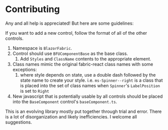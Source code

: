 # Contributing

Any and all help is appreciated!  But here are some guidelines:

If you want to add a new control, follow the format of all of the other controls. 
1.  Namespace is `BlazorFabric`.
2.  Control should use `BFUComponentBase` as the base class.
    1.   Add `Styles` and `ClassName` contents to the appropriate element.
3.  Class names mimic the original fabric-react class names with some exceptions:
    1. where style depends on state, use a double dash followed by the state name to create your style. 
       i.e. `ms-Spinner--right` is a class that is placed into the set of class names when `Spinner`'s `LabelPosition` is set to `Right`
4.  New javascript that is potentially usable by all controls should be placed into the `BaseComponent` control's `baseComponent.ts`. 


This is an evolving library mostly put together through trial and error.  There is a lot of disorganization and likely inefficiencies.  I welcome all suggestions.
